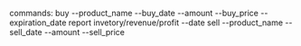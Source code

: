 commands:
buy --product_name --buy_date --amount --buy_price --expiration_date
report invetory/revenue/profit --date
sell --product_name --sell_date --amount --sell_price
